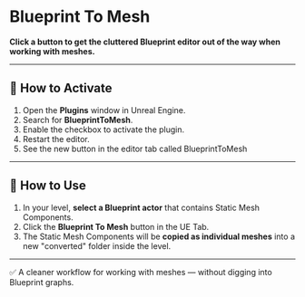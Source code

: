 # Blueprint To Mesh

**Click a button to get the cluttered Blueprint editor out of the way when working with meshes.**

---

## 🔧 How to Activate

1. Open the **Plugins** window in Unreal Engine.
2. Search for **BlueprintToMesh**.
3. Enable the checkbox to activate the plugin.
4. Restart the editor.
5. See the new button in the editor tab called BlueprintToMesh

---

## 🚀 How to Use

1. In your level, **select a Blueprint actor** that contains Static Mesh Components.
2. Click the **Blueprint To Mesh** button in the UE Tab.
3. The Static Mesh Components will be **copied as individual meshes** into a new "converted" folder inside the level.

---

✅ A cleaner workflow for working with meshes — without digging into Blueprint graphs.
